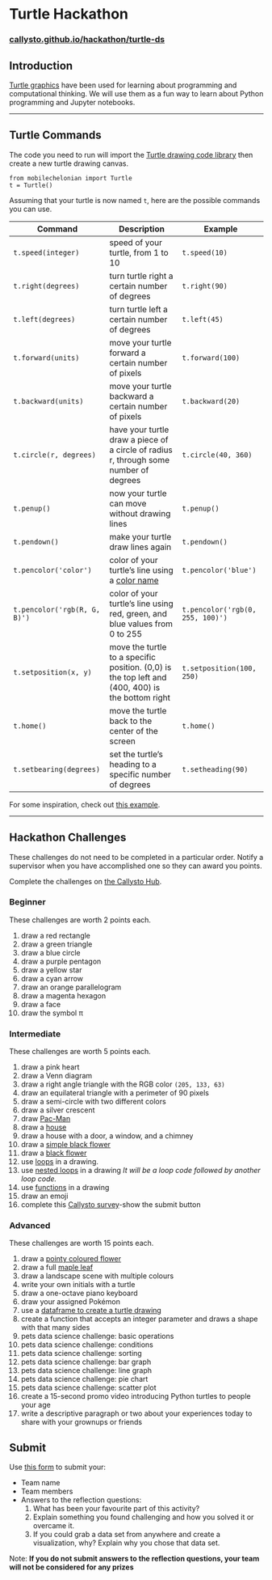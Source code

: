 # Turtle Hackathon

### [callysto.github.io/hackathon/turtle-ds](https://callysto.github.io/hackathon/turtle-ds/)

## Introduction

[Turtle graphics](https://en.wikipedia.org/wiki/Turtle_graphics) have been used for learning about programming and computational thinking. We will use them as a fun way to learn about Python programming and Jupyter notebooks.

---

## Turtle Commands

The code you need to run will import the [Turtle drawing code library](https://github.com/takluyver/mobilechelonian) then create a new turtle drawing canvas.

```
from mobilechelonian import Turtle
t = Turtle()
```

Assuming that your turtle is now named `t`, here are the possible commands you can use.

|Command|Description|Example|
|-|-|-|
|`t.speed(integer)`|speed of your turtle, from 1 to 10|`t.speed(10)`|
|`t.right(degrees)`|turn turtle right a certain number of degrees|`t.right(90)`|
|`t.left(degrees)`|turn turtle left a certain number of degrees|`t.left(45)`|
|`t.forward(units)`|move your turtle forward a certain number of pixels|`t.forward(100)`|
|`t.backward(units)`|move your turtle backward a certain number of pixels|`t.backward(20)`|
|`t.circle(r, degrees)`|have your turtle draw a piece of a circle of radius r, through some number of degrees|`t.circle(40, 360)`|
|`t.penup()`|now your turtle can move without drawing lines|`t.penup()`|
|`t.pendown()`|make your turtle draw lines again|`t.pendown()`|
|`t.pencolor('color')`|color of your turtle’s line using a [color name](https://www.w3schools.com/colors/colors_names.asp)|`t.pencolor('blue')`|
|`t.pencolor('rgb(R, G, B)')`|color of your turtle’s line using red, green, and blue values from 0 to 255|`t.pencolor('rgb(0, 255, 100)')`|
|`t.setposition(x, y)`|move the turtle to a specific position. (0,0) is the top left and (400, 400) is the bottom right|`t.setposition(100, 250)`|
|`t.home()`|move the turtle back to the center of the screen|`t.home()`|
|`t.setbearing(degrees)`|set the turtle’s heading to a specific number of degrees|`t.setheading(90)`|

For some inspiration, check out [this example](https://github.com/callysto/TMTeachingTurtles/blob/jupyter-turtles-art-contest/turtles-cool-art-demo.ipynb).

---

## Hackathon Challenges

These challenges do not need to be completed in a particular order. Notify a supervisor when you have accomplished one so they can award you points.

Complete the challenges on [the Callysto Hub](https://2i2c.callysto.ca/hub/user-redirect/git-pull?repo=https%3A%2F%2Fgithub.com%2Fcallysto%2Fhackathon&branch=master&subPath=HackathonNotebooks/Turtles/turtle-ds.ipynb&depth=1).

### Beginner

These challenges are worth 2 points each.

1. draw a red rectangle
1. draw a green triangle
1. draw a blue circle
1. draw a purple pentagon
1. draw a yellow star
1. draw a cyan arrow
1. draw an orange parallelogram
1. draw a magenta hexagon
1. draw a face
1. draw the symbol π

### Intermediate

These challenges are worth 5 points each.

1. draw a pink heart
1. draw a Venn diagram
1. draw a right angle triangle with the RGB color `(205, 133, 63)`
1. draw an equilateral triangle with a perimeter of 90 pixels
1. draw a semi-circle with two different colors
1. draw a silver crescent
1. draw [Pac-Man](https://en.wikipedia.org/wiki/Pac-Man)
1. draw a [house](https://raw.githubusercontent.com/callysto/hackathon/master/HackathonNotebooks/Turtles/images/turtle-house.png)
1. draw a house with a door, a window, and a chimney
1. draw a [simple black flower](https://raw.githubusercontent.com/callysto/hackathon/master/HackathonNotebooks/Turtles/images/turtle-simple-black-flower.png)
1. draw a [black flower](https://raw.githubusercontent.com/callysto/hackathon/master/HackathonNotebooks/Turtles/images/turtle-black-flower.png)
1. use [loops](https://www.w3schools.com/python/python_for_loops.asp) in a drawing. 
1. use [nested loops](https://www.w3schools.com/python/gloss_python_for_nested.asp) in a drawing     *It will be a loop code followed by another loop code.*
1. use [functions](https://www.w3schools.com/python/python_functions.asp) in a drawing
1. draw an emoji
1. complete this [Callysto survey](https://docs.google.com/forms/d/e/1FAIpQLSd0Ih8x_dHS1FDfw4WYwcZAirwagfkbqoB9_WO1XoV5WqAi3Q/viewform)-show the submit button 
  

### Advanced

These challenges are worth 15 points each.

1. draw a [pointy coloured flower](https://raw.githubusercontent.com/callysto/hackathon/master/HackathonNotebooks/Turtles/images/turtle-pointy-flower.png)
1. draw a full [maple leaf](https://github.com/callysto/TMTeachingTurtles/blob/jupyter-turtles-art-contest/turtles-cool-art-demo.ipynb)
1. draw a landscape scene with multiple colours
1. write your own initials with a turtle
1. draw a one-octave piano keyboard
1. draw your assigned Pokémon
1. use a [dataframe to create a turtle drawing](https://github.com/callysto/TMTeachingTurtles/blob/master/TMDataTurtles/turtles-and-data-student.ipynb)
1. create a function that accepts an integer parameter and draws a shape with that many sides
1. pets data science challenge: basic operations
1. pets data science challenge: conditions
1. pets data science challenge: sorting
1. pets data science challenge: bar graph
1. pets data science challenge: line graph
1. pets data science challenge: pie chart
1. pets data science challenge: scatter plot
1. create a 15-second promo video introducing Python turtles to people your age
1. write a descriptive paragraph or two about your experiences today to share with your grownups or friends

## Submit

Use [this form](https://forms.gle/fUwREoMutHLWdwb47) to submit your:

* Team name
* Team members
* Answers to the reflection questions:
    1. What has been your favourite part of this activity?
    1. Explain something you found challenging and how you solved it or overcame it. 
    1. If you could grab a data set from anywhere and create a visualization, why? Explain why you chose that data set.
    
Note: **If you do not submit answers to the reflection questions, your team will not be considered for any prizes**
